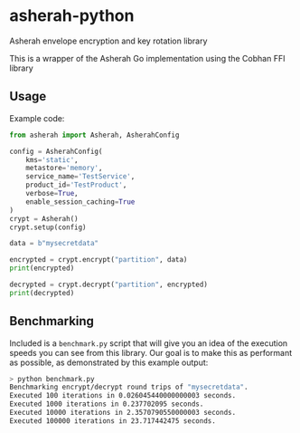# asherah-python

Asherah envelope encryption and key rotation library

This is a wrapper of the Asherah Go implementation using the Cobhan FFI library

## Usage

Example code:

```python
from asherah import Asherah, AsherahConfig

config = AsherahConfig(
    kms='static',
    metastore='memory',
    service_name='TestService',
    product_id='TestProduct',
    verbose=True,
    enable_session_caching=True
)
crypt = Asherah()
crypt.setup(config)

data = b"mysecretdata"

encrypted = crypt.encrypt("partition", data)
print(encrypted)

decrypted = crypt.decrypt("partition", encrypted)
print(decrypted)
```

## Benchmarking

Included is a `benchmark.py` script that will give you an idea of the execution
speeds you can see from this library. Our goal is to make this as performant as
possible, as demonstrated by this example output:

```sh
> python benchmark.py
Benchmarking encrypt/decrypt round trips of "mysecretdata".
Executed 100 iterations in 0.026045440000000003 seconds.
Executed 1000 iterations in 0.237702095 seconds.
Executed 10000 iterations in 2.3570790550000003 seconds.
Executed 100000 iterations in 23.717442475 seconds.
```
